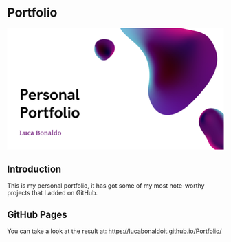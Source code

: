 # Portfolio

![Project banner](img/github/project-banner.png?raw=true)

## Introduction
This is my personal portfolio, it has got some of my most note-worthy projects that I added on GitHub.

## GitHub Pages
You can take a look at the result at: https://lucabonaldoit.github.io/Portfolio/
